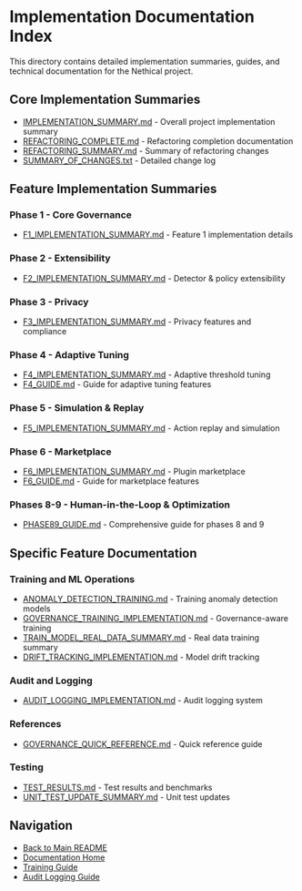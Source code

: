# Implementation Documentation Index

This directory contains detailed implementation summaries, guides, and technical documentation for the Nethical project.

## Core Implementation Summaries

- [IMPLEMENTATION_SUMMARY.md](./IMPLEMENTATION_SUMMARY.md) - Overall project implementation summary
- [REFACTORING_COMPLETE.md](./REFACTORING_COMPLETE.md) - Refactoring completion documentation
- [REFACTORING_SUMMARY.md](./REFACTORING_SUMMARY.md) - Summary of refactoring changes
- [SUMMARY_OF_CHANGES.txt](./SUMMARY_OF_CHANGES.txt) - Detailed change log

## Feature Implementation Summaries

### Phase 1 - Core Governance
- [F1_IMPLEMENTATION_SUMMARY.md](./F1_IMPLEMENTATION_SUMMARY.md) - Feature 1 implementation details

### Phase 2 - Extensibility
- [F2_IMPLEMENTATION_SUMMARY.md](./F2_IMPLEMENTATION_SUMMARY.md) - Detector & policy extensibility

### Phase 3 - Privacy
- [F3_IMPLEMENTATION_SUMMARY.md](./F3_IMPLEMENTATION_SUMMARY.md) - Privacy features and compliance

### Phase 4 - Adaptive Tuning
- [F4_IMPLEMENTATION_SUMMARY.md](./F4_IMPLEMENTATION_SUMMARY.md) - Adaptive threshold tuning
- [F4_GUIDE.md](./F4_GUIDE.md) - Guide for adaptive tuning features

### Phase 5 - Simulation & Replay
- [F5_IMPLEMENTATION_SUMMARY.md](./F5_IMPLEMENTATION_SUMMARY.md) - Action replay and simulation

### Phase 6 - Marketplace
- [F6_IMPLEMENTATION_SUMMARY.md](./F6_IMPLEMENTATION_SUMMARY.md) - Plugin marketplace
- [F6_GUIDE.md](./F6_GUIDE.md) - Guide for marketplace features

### Phases 8-9 - Human-in-the-Loop & Optimization
- [PHASE89_GUIDE.md](./PHASE89_GUIDE.md) - Comprehensive guide for phases 8 and 9

## Specific Feature Documentation

### Training and ML Operations
- [ANOMALY_DETECTION_TRAINING.md](./ANOMALY_DETECTION_TRAINING.md) - Training anomaly detection models
- [GOVERNANCE_TRAINING_IMPLEMENTATION.md](./GOVERNANCE_TRAINING_IMPLEMENTATION.md) - Governance-aware training
- [TRAIN_MODEL_REAL_DATA_SUMMARY.md](./TRAIN_MODEL_REAL_DATA_SUMMARY.md) - Real data training summary
- [DRIFT_TRACKING_IMPLEMENTATION.md](./DRIFT_TRACKING_IMPLEMENTATION.md) - Model drift tracking

### Audit and Logging
- [AUDIT_LOGGING_IMPLEMENTATION.md](./AUDIT_LOGGING_IMPLEMENTATION.md) - Audit logging system

### References
- [GOVERNANCE_QUICK_REFERENCE.md](./GOVERNANCE_QUICK_REFERENCE.md) - Quick reference guide

### Testing
- [TEST_RESULTS.md](./TEST_RESULTS.md) - Test results and benchmarks
- [UNIT_TEST_UPDATE_SUMMARY.md](./UNIT_TEST_UPDATE_SUMMARY.md) - Unit test updates

## Navigation

- [Back to Main README](../../README.md)
- [Documentation Home](../)
- [Training Guide](../TRAINING_GUIDE.md)
- [Audit Logging Guide](../AUDIT_LOGGING_GUIDE.md)
